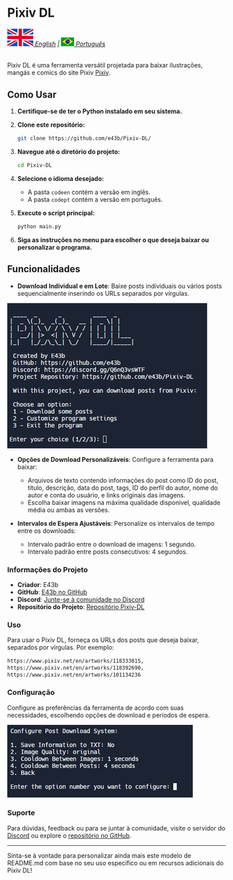 # Pixiv DL

###### [![](img/en.svg) English](README.md) | [![](img/br.png) Português](README-ptbr.md)

Pixiv DL é uma ferramenta versátil projetada para baixar ilustrações, mangás e comics do site Pixiv [Pixiv](https://www.pixiv.net/).

## Como Usar

1. **Certifique-se de ter o Python instalado em seu sistema.**
2. **Clone este repositório:**

    ```sh
    git clone https://github.com/e43b/Pixiv-DL/
    ```

3. **Navegue até o diretório do projeto:**

    ```sh
    cd Pixiv-DL
    ```

4. **Selecione o idioma desejado:**

    - A pasta `codeen` contém a versão em inglês.
    - A pasta `codept` contém a versão em português.

5. **Execute o script principal:**

    ```sh
    python main.py
    ```

6. **Siga as instruções no menu para escolher o que deseja baixar ou personalizar o programa.**

## Funcionalidades

- **Download Individual e em Lote**: Baixe posts individuais ou vários posts sequencialmente inserindo os URLs separados por vírgulas.

![Home](img/home.png)
  
- **Opções de Download Personalizáveis**: Configure a ferramenta para baixar:
  - Arquivos de texto contendo informações do post como ID do post, título, descrição, data do post, tags, ID do perfil do autor, nome do autor e conta do usuário, e links originais das imagens.
  - Escolha baixar imagens na máxima qualidade disponível, qualidade média ou ambas as versões.

- **Intervalos de Espera Ajustáveis**: Personalize os intervalos de tempo entre os downloads:
  - Intervalo padrão entre o download de imagens: 1 segundo.
  - Intervalo padrão entre posts consecutivos: 4 segundos.

### Informações do Projeto

- **Criador**: E43b
- **GitHub**: [E43b no GitHub](https://github.com/e43b)
- **Discord**: [Junte-se à comunidade no Discord](https://discord.gg/Q6nQ3vsWTF)
- **Repositório do Projeto**: [Repositório Pixiv-DL](https://github.com/e43b/Pixiv-DL)

### Uso

Para usar o Pixiv DL, forneça os URLs dos posts que deseja baixar, separados por vírgulas. Por exemplo:

```
https://www.pixiv.net/en/artworks/118333815, https://www.pixiv.net/en/artworks/118392690, https://www.pixiv.net/en/artworks/101134236
```

### Configuração

Configure as preferências da ferramenta de acordo com suas necessidades, escolhendo opções de download e períodos de espera.

![Config](img/config.png)

### Suporte

Para dúvidas, feedback ou para se juntar à comunidade, visite o servidor do [Discord](https://discord.gg/Q6nQ3vsWTF) ou explore o [repositório no GitHub](https://github.com/e43b/Pixiv-DL).

---

Sinta-se à vontade para personalizar ainda mais este modelo de README.md com base no seu uso específico ou em recursos adicionais do Pixiv DL!
